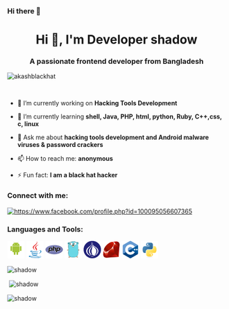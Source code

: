 ### Hi there 👋

<h1 align="center">Hi 👋, I'm Developer shadow</h1>
<h3 align="center">A passionate frontend developer from Bangladesh</h3>

<p align="left"> <img src="https://komarev.com/ghpvc/?username=akashblackhat&label=Profile%20views&color=0e75b6&style=flat" alt="akashblackhat" /> </p>

<p align="left"> <a href="https://twitter.com/" target="blank"><img src="https://img.shields.io/twitter/follow/?logo=twitter&style=for-the-badge" alt="" /></a> </p>

- 🔭 I’m currently working on **Hacking Tools Development**

- 🌱 I’m currently learning **shell, Java, PHP, html, python, Ruby, C++,css, c, linux**

- 💬 Ask me about **hacking tools development and Android malware viruses & password crackers**

- 📫 How to reach me: **anonymous**

- ⚡ Fun fact: **I am a black hat hacker**

<h3 align="left">Connect with me:</h3>
<p align="left">
<a href="https://www.facebook.com/profile.php?id=100095056607365" target="blank"><img align="center" src="https://raw.githubusercontent.com/rahuldkjain/github-profile-readme-generator/master/src/images/icons/Social/facebook.svg" alt="https://www.facebook.com/profile.php?id=100095056607365" height="30" width="40" /></a>

<h3 align="left">Languages and Tools:</h3>
<p align="left"> 
<img src="https://raw.githubusercontent.com/devicons/devicon/master/icons/android/android-original-wordmark.svg" alt="android" width="40" height="40"/> 
<img src="https://raw.githubusercontent.com/devicons/devicon/master/icons/java/java-original.svg" alt="java" width="40" height="40"/> 
<img src="https://raw.githubusercontent.com/devicons/devicon/master/icons/php/php-original.svg" alt="php" width="40" height="40"/> 
<img src="https://raw.githubusercontent.com/devicons/devicon/master/icons/go/go-original.svg" alt="go" width="40" height="40"/> 
<img src="https://raw.githubusercontent.com/devicons/devicon/master/icons/perl/perl-original.svg" alt="perl" width="40" height="40"/> 
<img src="https://raw.githubusercontent.com/devicons/devicon/master/icons/ruby/ruby-original.svg" alt="ruby" width="40" height="40"/> 
<img src="https://raw.githubusercontent.com/devicons/devicon/master/icons/cplusplus/cplusplus-original.svg" alt="cplusplus" width="40" height="40"/> 
<img src="https://raw.githubusercontent.com/devicons/devicon/master/icons/python/python-original.svg" alt="python" width="40" height="40"/> 
</p>
<p><img align="center" src="https://github-readme-stats.vercel.app/api/top-langs?username=MNK-hub&show_icons=true&locale=en&layout=compact" alt="shadow" /></p>

<p>&nbsp;<img align="center" src="https://github-readme-stats.vercel.app/api?username=MNK-hub&show_icons=true&locale=en" alt="shadow" /></p>

<p><img align="center" src="https://github-readme-streak-stats.herokuapp.com/?user=MNK-hub&" alt="shadow" /></p>

